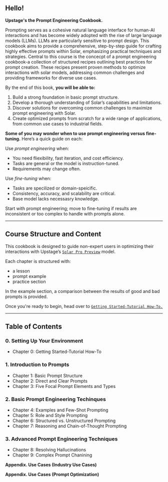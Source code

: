 ## Hello!
**Upstage's the Prompt Engineering Cookbook.**

Prompting serves as a cohesive natural language interface for human-AI interactions and has become widely adopted with the rise of large language models (LLMs). LLMs are particularly sensitive to prompt design. This cookbook aims to provide a comprehensive, step-by-step guide for crafting highly effective prompts within Solar, emphasizing practical techniques and strategies. Central to this course is the concecpt of a prompt engineering cookbook-a collection of structured recipes outlining best practices for prompt creation. These recipes present proven methods to optimize interactions with solar models, addressing common challenges and providing frameworks for diverse use cases.

By the end of this book, **you will be able to:** 

1. Build a strong foundation in basic prompt structure.
2. Develop a thorough understanding of Solar’s capabilities and limitations.
3. Discover solutions for overcoming common challenges to maximize prompt engineering with Solar.
4. Create optimized prompts from scratch for a wide range of applications, from common use cases to industrial fields.

**Some of you may wonder when to use prompt engineering versus fine-tuning.**
Here’s a quick guide on each: 

Use *prompt engineering* when: 
- You need fliexibility, fast iteration, and cost efficiency. 
- Tasks are general or the model is instruction-tuned.
- Requirements may change often. 

Use *fine-tuning* when: 
- Tasks are specilized or domain-speicific. 
- Consistency, accuracy, and scalability are critical.
- Base model lacks necessasry knowledge. 

Start with prompt engineering; move to fine-tuning if results are inconsistent or too complex to handle with prompts alone.  

--- 
## Course Structure and Content 

This cookbook is designed to guide non-expert users in optimizing their interactions with Upstage’s [`Solar Pro Preview`](https://www.upstage.ai/products/solar-pro-preview) model.

Each chapter is structured with:
- a lesson
- prompt example
- practice section

In the example section, a comparison between the results of good and bad prompts is provided. 

Once you're ready to begin, head over to [`Getting Started-Tutorial How-To.`](https://github.com/)

---
## Table of Contents

### **0. Setting Up Your Environment**

- Chapter 0: Getting Started-Tutorial How-To

### **1. Introduction to Prompts**

- Chapter 1: Basic Prompt Structure
- Chapter 2: Direct and Clear Prompts
- Chapter 3: Five Focal Prompt Elements and Types

### **2. Basic Prompt Engineering Techinques** 

- Chapter 4: Examples and Few-Shot Prompting
- Chapter 5: Role and Style Prompting 
- Chapter 6: Structured vs. Unstructured Prompting
- Chapter 7: Reasoning and Chain-of-Thought Prompting

### **3. Advanced Prompt Engineering Techniques** 

- Chapter 8: Resolving Hallucinations
- Chapter 9: Complex Prompt Chanining 

**Appendix. Use Cases (Industry Use Cases)**

**Appendix. Use Cases (Prompt Optimization)** 




